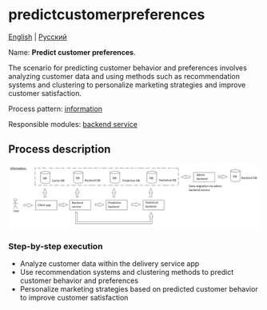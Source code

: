 # predictcustomerpreferences

[English](predictcustomerpreferences.md) | [Русский](predictcustomerpreferences.ru.md)

Name: **Predict customer preferences**.

The scenario for predicting customer behavior and preferences involves analyzing customer data and using methods such as recommendation systems and clustering to personalize marketing strategies and improve customer satisfaction.

Process pattern: [information](../../processpatterns/information.md)

Responsible modules: [backend service](../../backend/predictivebackend.md)

## Process description

![information_overall](../../img/processpatterns/information_overall.png)

### Step-by-step execution

- Analyze customer data within the delivery service app
- Use recommendation systems and clustering methods to predict customer behavior and preferences
- Personalize marketing strategies based on predicted customer behavior to improve customer satisfaction
